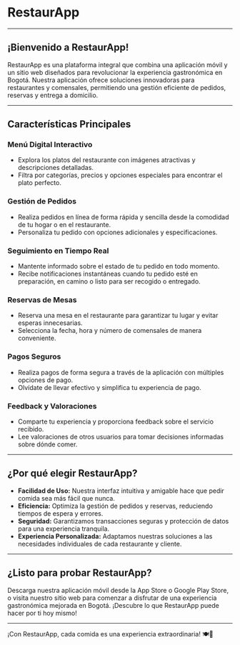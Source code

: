 # RestaurApp

---

## ¡Bienvenido a RestaurApp!

RestaurApp es una plataforma integral que combina una aplicación móvil y un sitio web diseñados para revolucionar la experiencia gastronómica en Bogotá. Nuestra aplicación ofrece soluciones innovadoras para restaurantes y comensales, permitiendo una gestión eficiente de pedidos, reservas y entrega a domicilio.

---

## Características Principales

### Menú Digital Interactivo
- Explora los platos del restaurante con imágenes atractivas y descripciones detalladas.
- Filtra por categorías, precios y opciones especiales para encontrar el plato perfecto.

### Gestión de Pedidos
- Realiza pedidos en línea de forma rápida y sencilla desde la comodidad de tu hogar o en el restaurante.
- Personaliza tu pedido con opciones adicionales y especificaciones.

### Seguimiento en Tiempo Real
- Mantente informado sobre el estado de tu pedido en todo momento.
- Recibe notificaciones instantáneas cuando tu pedido esté en preparación, en camino o listo para ser recogido o entregado.

### Reservas de Mesas
- Reserva una mesa en el restaurante para garantizar tu lugar y evitar esperas innecesarias.
- Selecciona la fecha, hora y número de comensales de manera conveniente.

### Pagos Seguros
- Realiza pagos de forma segura a través de la aplicación con múltiples opciones de pago.
- Olvídate de llevar efectivo y simplifica tu experiencia de pago.

### Feedback y Valoraciones
- Comparte tu experiencia y proporciona feedback sobre el servicio recibido.
- Lee valoraciones de otros usuarios para tomar decisiones informadas sobre dónde comer.

---

## ¿Por qué elegir RestaurApp?

- **Facilidad de Uso:** Nuestra interfaz intuitiva y amigable hace que pedir comida sea más fácil que nunca.
- **Eficiencia:** Optimiza la gestión de pedidos y reservas, reduciendo tiempos de espera y errores.
- **Seguridad:** Garantizamos transacciones seguras y protección de datos para una experiencia tranquila.
- **Experiencia Personalizada:** Adaptamos nuestras soluciones a las necesidades individuales de cada restaurante y cliente.

---

## ¿Listo para probar RestaurApp?

Descarga nuestra aplicación móvil desde la App Store o Google Play Store, o visita nuestro sitio web para comenzar a disfrutar de una experiencia gastronómica mejorada en Bogotá. ¡Descubre lo que RestaurApp puede hacer por ti hoy mismo!

---

¡Con RestaurApp, cada comida es una experiencia extraordinaria! 🍽️📱
